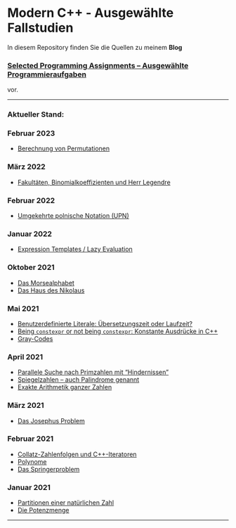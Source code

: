 # Modern C++ - Ausgewählte Fallstudien

In diesem Repository finden Sie die Quellen zu meinem **Blog**

### [Selected Programming Assignments – Ausgewählte Programmieraufgaben](https://peterloos.de/)

vor.

---

### Aktueller Stand:

### Februar 2023

  * [Berechnung von Permutationen](/CaseStudies/Permutations)

### März 2022

  * [Fakultäten, Binomialkoeffizienten und Herr Legendre](/CaseStudies/Legendre)

### Februar 2022

  * [Umgekehrte polnische Notation (UPN)](/CaseStudies/UPN)

### Januar 2022

  * [Expression Templates / Lazy Evaluation](/CaseStudies/ExpressionTemplates)

### Oktober 2021

  * [Das Morsealphabet](/CaseStudies/MorseCalculator)
  * [Das Haus des Nikolaus](/CaseStudies/HouseOfSantaClaus)

### Mai 2021

  * [Benutzerdefinierte Literale: Übersetzungszeit oder Laufzeit?](/CaseStudies/UserDefinedLiterals)
  * [Being `constexpr` or not being `constexpr`: Konstante Ausdrücke in C++](/CaseStudies/ConstExpr)
  * [Gray-Codes](/CaseStudies/GrayCodes)

### April 2021

  * [Parallele Suche nach Primzahlen mit &ldquo;Hindernissen&rdquo;](/CaseStudies/ParallelPrimes)
  * [Spiegelzahlen – auch Palindrome genannt](/CaseStudies/Palindrom)
  * [Exakte Arithmetik ganzer Zahlen](/CaseStudies/BigInteger)

### März 2021

  * [Das Josephus Problem](/CaseStudies/Josephus)

### Februar 2021

  * [Collatz-Zahlenfolgen und C++-Iteratoren](/CaseStudies/CollatzSequence)
  * [Polynome](/CaseStudies/Polynom)
  * [Das Springerproblem](/CaseStudies/SpringerProblem)

### Januar 2021

  * [Partitionen einer natürlichen Zahl](/CaseStudies/Partitions)
  * [Die Potenzmenge](/CaseStudies/PowerSet)

---

